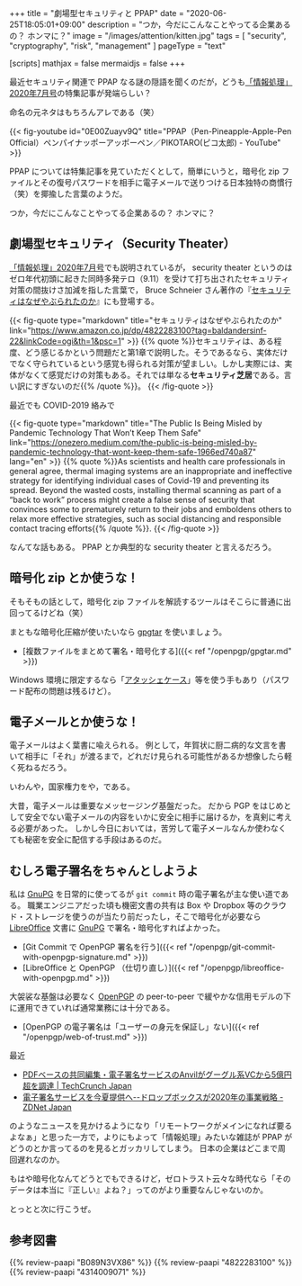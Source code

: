 +++
title = "劇場型セキュリティと PPAP"
date =  "2020-06-25T18:05:01+09:00"
description = "つか，今だにこんなことやってる企業あるの？ ホンマに？"
image = "/images/attention/kitten.jpg"
tags = [ "security", "cryptography", "risk", "management" ]
pageType = "text"

[scripts]
  mathjax = false
  mermaidjs = false
+++

最近セキュリティ関連で PPAP なる謎の隠語を聞くのだが，どうも[「情報処理」2020年7月号]の特集記事が発端らしい？

命名の元ネタはもちろんアレである（笑）

{{< fig-youtube id="0E00Zuayv9Q" title="PPAP（Pen-Pineapple-Apple-Pen Official）ペンパイナッポーアッポーペン／PIKOTARO(ピコ太郎) - YouTube" >}}

PPAP については特集記事を見ていただくとして，簡単にいうと，暗号化 zip ファイルとその復号パスワードを相手に電子メールで送りつける日本独特の商慣行（笑）を揶揄した言葉のようだ。

つか，今だにこんなことやってる企業あるの？ ホンマに？

## 劇場型セキュリティ（Security Theater）

[「情報処理」2020年7月号]でも説明されているが， security theater というのはゼロ年代初頭に起きた同時多発テロ（9.11）を受けて打ち出されたセキュリティ対策の間抜けさ加減を指した言葉で， Bruce Schneier さん著作の『[セキュリティはなぜやぶられたのか]』にも登場する。

{{< fig-quote type="markdown" title="セキュリティはなぜやぶられたのか" link="https://www.amazon.co.jp/dp/4822283100?tag=baldandersinf-22&linkCode=ogi&th=1&psc=1" >}}
{{% quote %}}セキュリティは、ある程度、どう感じるかという問題だと第1章で説明した。そうであるなら、実体だけでなく守られているという感覚も得られる対策が望ましい。しかし実際には、実体がなくて感覚だけの対策もある。それでは単なる**セキュリティ芝居**である。言い訳にすぎないのだ{{% /quote %}}。
{{< /fig-quote >}}

最近でも COVID-2019 絡みで

{{< fig-quote type="markdown" title="The Public Is Being Misled by Pandemic Technology That Won’t Keep Them Safe" link="https://onezero.medium.com/the-public-is-being-misled-by-pandemic-technology-that-wont-keep-them-safe-1966ed740a87" lang="en" >}}
{{% quote %}}As scientists and health care professionals in general agree, thermal imaging systems are an inappropriate and ineffective strategy for identifying individual cases of Covid-19 and preventing its spread. Beyond the wasted costs, installing thermal scanning as part of a “back to work” process might create a false sense of security that convinces some to prematurely return to their jobs and emboldens others to relax more effective strategies, such as social distancing and responsible contact tracing efforts{{% /quote %}}.
{{< /fig-quote >}}

なんてな話もある。
PPAP とか典型的な security theater と言えるだろう。

## 暗号化 zip とか使うな！

そもそもの話として，暗号化 zip ファイルを解読するツールはそこらに普通に出回ってるけどね（笑）

まともな暗号化圧縮が使いたいなら [gpgtar] を使いましょう。

- [複数ファイルをまとめて署名・暗号化する]({{< ref "/openpgp/gpgtar.md" >}})

Windows 環境に限定するなら「[アタッシェケース](https://hibara.org/software/attachecase/ "アタッシェケース#3 | HiBARA Software")」等を使う手もあり（パスワード配布の問題は残るけど）。

## 電子メールとか使うな！

電子メールはよく葉書に喩えられる。
例として，年賀状に厨二病的な文言を書いて相手に「それ」が渡るまで，どれだけ見られる可能性があるか想像したら軽く死ねるだろう。

いわんや，国家権力をや，である。

大昔，電子メールは重要なメッセージング基盤だった。
だから PGP をはじめとして安全でない電子メールの内容をいかに安全に相手に届けるか，を真剣に考える必要があった。
しかし今日においては，苦労して電子メールなんか使わなくても秘密を安全に配信する手段はあるのだ。

## むしろ電子署名をちゃんとしようよ

私は [GnuPG] を日常的に使ってるが `git commit` 時の電子署名が主な使い道である。
職業エンジニアだった頃も機密文書の共有は Box や Dropbox 等のクラウド・ストレージを使うのが当たり前だったし，そこで暗号化が必要なら [LibreOffice] 文書に [GnuPG] で署名・暗号化すればよかった。

- [Git Commit で OpenPGP 署名を行う]({{< ref "/openpgp/git-commit-with-openpgp-signature.md" >}})
- [LibreOffice と OpenPGP （仕切り直し）]({{< ref "/openpgp/libreoffice-with-openpgp.md" >}})

大袈裟な基盤は必要なく [OpenPGP] の peer-to-peer で緩やかな信用モデルの下に運用できていれば通常業務には十分である。

- [OpenPGP の電子署名は「ユーザーの身元を保証し」ない]({{< ref "/openpgp/web-of-trust.md" >}})

最近

- [PDFベースの共同編集・電子署名サービスのAnvilがグーグル系VCから5億円超を調達  |  TechCrunch Japan](https://techcrunch.com/2020/06/03/paperwork-automation-platform-anvil-raises-5-million-from-googles-gradient-ventures/)
- [電子署名サービスを今夏提供へ--ドロップボックスが2020年の事業戦略 - ZDNet Japan](https://japan.zdnet.com/article/35155164/)

のようなニュースを見かけるようになり「リモートワークがメインになれば要るよなぁ」と思った一方で，よりにもよって「情報処理」みたいな雑誌が PPAP がどうのとか言ってるのを見るとガッカリしてしまう。
日本の企業はどこまで周回遅れなのか。

もはや暗号化なんてどうとでもできるけど，ゼロトラスト云々な時代なら「そのデータは本当に『正しい』よね？」ってのがより重要なんじゃないのか。

とっとと次に行こうぜ。

[「情報処理」2020年7月号]: https://www.amazon.co.jp/dp/B089N3VX86?tag=baldandersinf-22&linkCode=ogi&th=1&psc=1 "情報処理 2020年7月号 | 情報処理学会 | 科学・テクノロジー | Kindleストア | Amazon"
[セキュリティはなぜやぶられたのか]: https://www.amazon.co.jp/dp/4822283100?tag=baldandersinf-22&linkCode=ogi&th=1&psc=1 "セキュリティはなぜやぶられたのか | ブルース・シュナイアー, 井口 耕二 |本 | 通販 | Amazon"
[OpenPGP]: http://openpgp.org/
[GnuPG]: https://gnupg.org/ "The GNU Privacy Guard"
[gpgtar]: https://www.gnupg.org/documentation/manuals/gnupg/gpgtar.html "Using the GNU Privacy Guard: gpgtar"
[LibreOffice]: https://www.libreoffice.org/ "LibreOffice - Free Office Suite - Fun Project - Fantastic People"

## 参考図書

{{% review-paapi "B089N3VX86" %}} <!-- 情報処理 2020年7月号 -->
{{% review-paapi "4822283100" %}} <!-- セキュリティはなぜやぶられたのか -->
{{% review-paapi "4314009071" %}} <!-- 暗号化 プライバシーを救った反乱者たち -->
